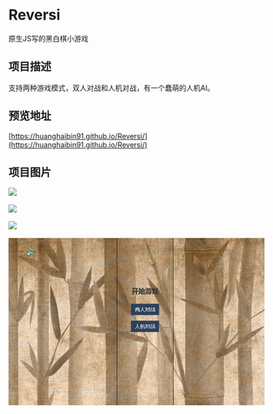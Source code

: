 # Reversi

原生JS写的黑白棋小游戏

## 项目描述 ##

支持两种游戏模式，双人对战和人机对战，有一个蠢萌的人机AI。

## 预览地址 ##

[https://huanghaibin91.github.io/Reversi/](https://huanghaibin91.github.io/Reversi/)

## 项目图片 ##

![](https://github.com/huanghaibin91/Reversi/blob/master/image/image.png?raw=true)

![](https://github.com/huanghaibin91/Reversi/blob/master/image/image2.png?raw=true)

![](https://github.com/huanghaibin91/Reversi/blob/master/image/image3.png?raw=true)

![](./image/image.png)

